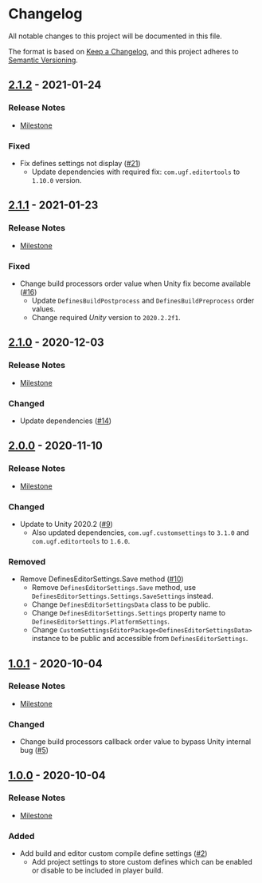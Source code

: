 # Changelog

All notable changes to this project will be documented in this file.

The format is based on [Keep a Changelog](https://keepachangelog.com/en/1.0.0/),
and this project adheres to [Semantic Versioning](https://semver.org/spec/v2.0.0.html).

## [2.1.2](https://github.com/unity-game-framework/ugf-defines/releases/tag/2.1.2) - 2021-01-24  

### Release Notes

- [Milestone](https://github.com/unity-game-framework/ugf-defines/milestone/6?closed=1)  
    

### Fixed

- Fix defines settings not display ([#21](https://github.com/unity-game-framework/ugf-defines/pull/21))  
    - Update dependencies with required fix: `com.ugf.editortools` to `1.10.0` version.

## [2.1.1](https://github.com/unity-game-framework/ugf-defines/releases/tag/2.1.1) - 2021-01-23  

### Release Notes

- [Milestone](https://github.com/unity-game-framework/ugf-defines/milestone/5?closed=1)  
    

### Fixed

- Change build processors order value when Unity fix become available ([#16](https://github.com/unity-game-framework/ugf-defines/pull/16))  
    - Update `DefinesBuildPostprocess` and `DefinesBuildPreprocess` order values.
    - Change required _Unity_ version to `2020.2.2f1`.

## [2.1.0](https://github.com/unity-game-framework/ugf-defines/releases/tag/2.1.0) - 2020-12-03  

### Release Notes

- [Milestone](https://github.com/unity-game-framework/ugf-defines/milestone/4?closed=1)  
    

### Changed

- Update dependencies ([#14](https://github.com/unity-game-framework/ugf-defines/pull/14))

## [2.0.0](https://github.com/unity-game-framework/ugf-defines/releases/tag/2.0.0) - 2020-11-10  

### Release Notes

- [Milestone](https://github.com/unity-game-framework/ugf-defines/milestone/3?closed=1)  
    

### Changed

- Update to Unity 2020.2 ([#9](https://github.com/unity-game-framework/ugf-defines/pull/9))  
    - Also updated dependencies, `com.ugf.customsettings` to `3.1.0` and `com.ugf.editortools` to `1.6.0`.

### Removed

- Remove DefinesEditorSettings.Save method ([#10](https://github.com/unity-game-framework/ugf-defines/pull/10))  
    - Remove `DefinesEditorSettings.Save` method, use `DefinesEditorSettings.Settings.SaveSettings` instead.
    - Change `DefinesEditorSettingsData` class to be public.
    - Change `DefinesEditorSettings.Settings` property name to `DefinesEditorSettings.PlatformSettings`.
    - Change `CustomSettingsEditorPackage<DefinesEditorSettingsData>` instance to be public and accessible from `DefinesEditorSettings`.

## [1.0.1](https://github.com/unity-game-framework/ugf-defines/releases/tag/1.0.1) - 2020-10-04  

### Release Notes

- [Milestone](https://github.com/unity-game-framework/ugf-defines/milestone/2?closed=1)  
    

### Changed

- Change build processors callback order value to bypass Unity internal bug ([#5](https://github.com/unity-game-framework/ugf-defines/pull/5))

## [1.0.0](https://github.com/unity-game-framework/ugf-defines/releases/tag/1.0.0) - 2020-10-04  

### Release Notes

- [Milestone](https://github.com/unity-game-framework/ugf-defines/milestone/1?closed=1)  
    

### Added

- Add build and editor custom compile define settings ([#2](https://github.com/unity-game-framework/ugf-defines/pull/2))  
    - Add project settings to store custom defines which can be enabled or disable to be included in player build.


